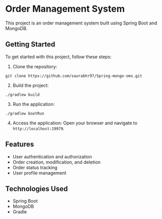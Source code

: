 # Order Management System

This project is an order management system built using Spring Boot and MongoDB.

## Getting Started

To get started with this project, follow these steps:

1. Clone the repository:
```shell
git clone https://github.com/saurabhr97/Spring-mongo-oms.git
```

2. Build the project:
```shell
./gradlew build
```

3. Run the application:
```shell
./gradlew bootRun
```

4. Access the application:
Open your browser and navigate to `http://localhost:19979`.

## Features

- User authentication and authorization
- Order creation, modification, and deletion
- Order status tracking
- User profile management

## Technologies Used

- Spring Boot
- MongoDB
- Gradle
